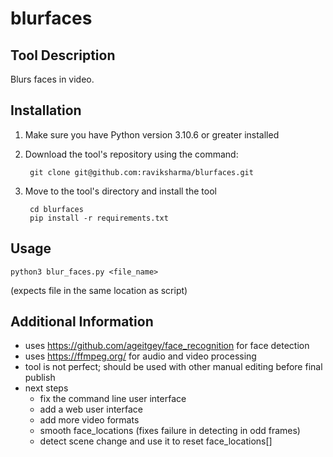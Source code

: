 # blurfaces

## Tool Description

Blurs faces in video.


## Installation
1. Make sure you have Python version 3.10.6 or greater installed

2. Download the tool's repository using the command:

        git clone git@github.com:raviksharma/blurfaces.git

3. Move to the tool's directory and install the tool

        cd blurfaces
        pip install -r requirements.txt

## Usage

`python3 blur_faces.py <file_name>`

(expects file in the same location as script)

## Additional Information

- uses https://github.com/ageitgey/face_recognition for face detection
- uses https://ffmpeg.org/ for audio and video processing
- tool is not perfect; should be used with other manual editing before final publish
- next steps
   - fix the command line user interface
   - add a web user interface
   - add more video formats
   - smooth face_locations (fixes failure in detecting in odd frames)
   - detect scene change and use it to reset face_locations[]

